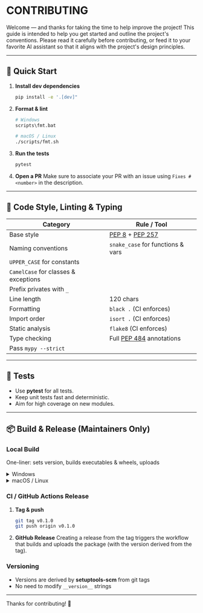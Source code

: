 # CONTRIBUTING

Welcome — and thanks for taking the time to help improve the project!
This guide is intended to help you get started and outline the project's conventions.
Please read it carefully before contributing, or feed it to your favorite AI assistant so that it aligns with the project's design principles.

---

## 🚀 Quick Start

1. **Install dev dependencies**

   ```bash
   pip install -e '.[dev]"
   ```

2. **Format & lint**

   ```bash
   # Windows
   scripts\fmt.bat

   # macOS / Linux
   ./scripts/fmt.sh
   ```

3. **Run the tests**

   ```bash
   pytest
   ```

4. **Open a PR**
Make sure to associate your PR with an issue using `Fixes #<number>` in the description.

---

## 🎨 Code Style, Linting & Typing

| Category                             | Rule / Tool                       |
| ------------------------------------ | --------------------------------- |
| Base style                           | [PEP 8] + [PEP 257]               |
| Naming conventions                   | `snake_case` for functions & vars |
| `UPPER_CASE` for constants           |                                   |
| `CamelCase` for classes & exceptions |                                   |
| Prefix privates with `_`             |                                   |
| Line length                          | 120 chars                         |
| Formatting                           | `black .` (CI enforces)           |
| Import order                         | `isort .` (CI enforces)           |
| Static analysis                      | `flake8` (CI enforces)            |
| Type checking                        | Full [PEP 484] annotations        |
| Pass `mypy --strict`                 |                                   |

---

## 🧪 Tests

* Use **pytest** for all tests.
* Keep unit tests fast and deterministic.
* Aim for high coverage on new modules.

---


## 📦 Build & Release  (Maintainers Only)

### Local Build
One-liner: sets version, builds executables & wheels, uploads
<details>
<summary>Windows</summary>

```powershell
scripts\build_deploy_local.bat 0.1.0
```

</details>

<details>
<summary>macOS / Linux</summary>

```bash
./scripts/build_deploy_local.sh 0.1.0
```

</details>


### CI / GitHub Actions Release

1. **Tag & push**

   ```bash
   git tag v0.1.0
   git push origin v0.1.0
   ```

2. **GitHub Release**
   Creating a release from the tag triggers the workflow that builds and uploads the package (with the version derived from the tag).

### Versioning

* Versions are derived by **setuptools-scm** from git tags
* No need to modify `__version__` strings

---

Thanks for contributing! 🙌

[PEP 8]: https://peps.python.org/pep-0008/
[PEP 257]: https://peps.python.org/pep-0257/
[PEP 484]: https://peps.python.org/pep-0484/
